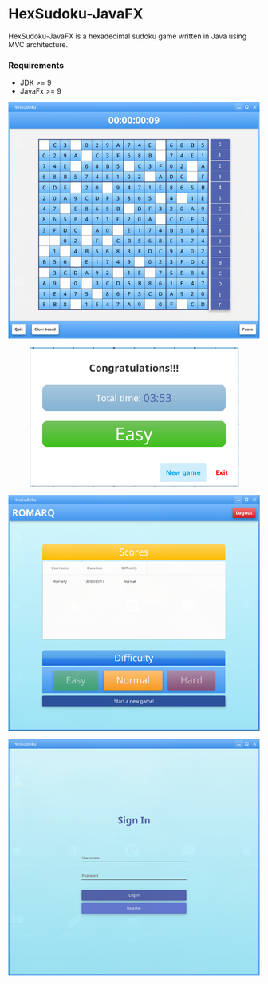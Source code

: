 # HexSudoku-JavaFX

HexSudoku-JavaFX is a hexadecimal sudoku game written in Java using MVC architecture.

### Requirements

  - JDK >= 9
  - JavaFx >= 9

<p align="center"><img src ="/game.png" /></p>
<p align="center"><img src ="/win.png" /></p>
<p align="center"><img src ="/lobby.png" /></p>
<p align="center"><img src ="/login.png" /></p>
